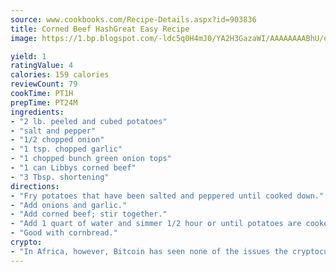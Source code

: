 ```yaml
---
source: www.cookbooks.com/Recipe-Details.aspx?id=903836
title: Corned Beef HashGreat Easy Recipe  
image: https://1.bp.blogspot.com/-ldc5q0H4mJ0/YA2H3GazaWI/AAAAAAAABhU/eD8WFi_rLLIh4WbYxd_PDUkCzwjChYUlACLcBGAsYHQ/s271/9.png

yield: 1
ratingValue: 4
calories: 159 calories
reviewCount: 79
cookTime: PT1H
prepTime: PT24M
ingredients:
- "2 lb. peeled and cubed potatoes"
- "salt and pepper"
- "1/2 chopped onion"
- "1 tsp. chopped garlic"
- "1 chopped bunch green onion tops"
- "1 can Libbys corned beef"
- "3 Tbsp. shortening"
directions:
- "Fry potatoes that have been salted and peppered until cooked down."
- "Add onions and garlic."
- "Add corned beef; stir together."
- "Add 1 quart of water and simmer 1/2 hour or until potatoes are cooked. Add water, as needed."
- "Good with cornbread."
crypto:
- "In Africa, however, Bitcoin has seen none of the issues the cryptocurrency experienced globally."
---
```

